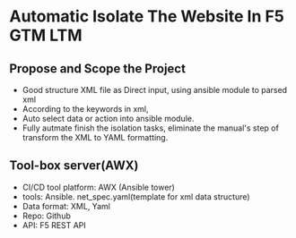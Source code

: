 # Automatic Isolate The Website In F5 GTM LTM




## Propose and Scope the Project
 - Good structure XML file as Direct input, using ansible module to parsed xml
 - According to the keywords in xml,
 - Auto select data or action into ansible module. 
 - Fully autmate finish the isolation tasks, eliminate the manual's step of transform the XML to YAML formatting.

## Tool-box server(AWX)
- CI/CD tool platform: AWX (Ansible tower)
- tools: Ansible. net_spec.yaml(template for xml data structure)
- Data format: XML, Yaml
- Repo: Github
- API: F5 REST API
